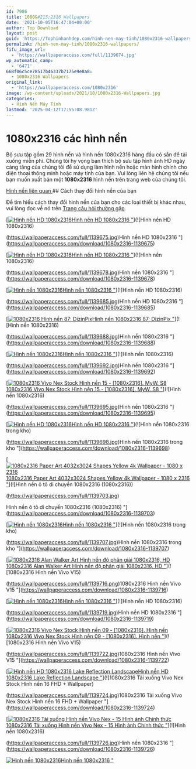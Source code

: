 ```yaml
---
id: 7986
title: 1080&#215;2316 Wallpapers
date: '2021-10-05T16:47:04+00:00'
author: Top Download
layout: post
guid: 'https://Tophinhanhdep.com/hinh-nen-may-tinh/1080x2316-wallpapers/'
permalink: /hinh-nen-may-tinh/1080x2316-wallpapers/
fifu_image_url:
  - 'https://wallpaperaccess.com/full/1139674.jpg'
wp_automatic_camp:
  - '6471'
668f06c5ce78517b46337b7175e9e8a8:
  - 1080x2316 Wallpapers
original_link:
  - 'https://wallpaperaccess.com/1080x2316'
image: /wp-content/uploads/2021/10/1080x2316-Wallpapers.jpg
categories:
  - Hình Nền Máy Tính
lastmod: '2025-04-12T17:55:08.981Z'
---
```

# 1080x2316 các hình nền

Bộ sưu tập gồm 29 hình nền và hình nền 1080x2316 hàng đầu có sẵn để tải xuống miễn phí. Chúng tôi hy vọng bạn thích bộ sưu tập hình ảnh HD ngày càng tăng của chúng tôi để sử dụng làm hình nền hoặc màn hình chính cho điện thoại thông minh hoặc máy tính của bạn. Vui lòng liên hệ chúng tôi nếu bạn muốn xuất bản một **1080x2316** hình nền trên trang web của chúng tôi.

[Hình nền liên quan ](#related) ## Cách thay đổi hình nền của bạn

Để tìm hiểu cách thay đổi hình nền của bạn cho các loại thiết bị khác nhau, vui lòng đọc về nó trên [Trang câu hỏi thường gặp](https://tophinhanhdep.com/faq/).

  
[[![Hình nền HD 1080x2316](https://wallpaperaccess.com/full/1139674.jpg)Hình nền HD 1080x2316 "](https://wallpaperaccess.com/download/1080x2316-1139674)](![Hình nền HD 1080x2316)

(https://wallpaperaccess.com/full/1139675.jpg)Hình nền HD 1080x2316 "](https://wallpaperaccess.com/download/1080x2316-1139675)

[[![Hình nền HD 1080x2316](https://wallpaperaccess.com/full/1139677.jpg)Hình nền HD 1080x2316 "](https://wallpaperaccess.com/download/1080x2316-1139677)](![Hình nền 1080x2316)

(https://wallpaperaccess.com/full/1139678.jpg)Hình nền 1080x2316 "](https://wallpaperaccess.com/download/1080x2316-1139678)

[[![Hình nền 1080x2316](https://wallpaperaccess.com/full/1139682.jpg)Hình nền 1080x2316 "](https://wallpaperaccess.com/download/1080x2316-1139682)](![Hình nền HD 1080x2316)

(https://wallpaperaccess.com/full/1139685.jpg)Hình nền HD 1080x2316 "](https://wallpaperaccess.com/download/1080x2316-1139685)

[[![1080x2316 Hình nền 87: DizinPix](https://wallpaperaccess.com/full/1139686.jpg)Hình nền 1080x2316 87: DizinPix "](https://wallpaperaccess.com/download/1080x2316-1139686)](![Hình nền 1080x2316)

(https://wallpaperaccess.com/full/1139688.jpg)Hình nền 1080x2316 "](https://wallpaperaccess.com/download/1080x2316-1139688)

[[![Hình nền 1080x2316](https://wallpaperaccess.com/full/1139691.jpg)Hình nền 1080x2316 "](https://wallpaperaccess.com/download/1080x2316-1139691)](![Hình nền 1080x2316)

(https://wallpaperaccess.com/full/1139692.jpg)Hình nền 1080x2316 "](https://wallpaperaccess.com/download/1080x2316-1139692)

[[![1080x2316 Vivo Nex Stock Hình nền 15 - [1080x2316].  MyW.  S8](https://wallpaperaccess.com/full/1139694.jpg)1080x2316 Vivo Nex Stock Hình nền 15 - \[1080x2316\]. MyW. S8 "](https://wallpaperaccess.com/download/1080x2316-1139694)](![Hình nền 1080x2316)

(https://wallpaperaccess.com/full/1139695.jpg)Hình nền 1080x2316 "](https://wallpaperaccess.com/download/1080x2316-1139695)

[[![Hình nền HD 1080x2316](https://wallpaperaccess.com/full/1139696.jpg)Hình nền HD 1080x2316 "](https://wallpaperaccess.com/download/1080x2316-1139696)](![Hình nền 1080x2316 trong kho)

(https://wallpaperaccess.com/full/1139698.jpg)Hình nền 1080x2316 trong kho "](https://wallpaperaccess.com/download/1080x2316-1139698)

[[![1080x2316 Paper Art 4032x3024 Shapes Yellow 4k Wallpaper - 1080 x 2316](https://wallpaperaccess.com/full/1139700.jpg)1080x2316 Paper Art 4032x3024 Shapes Yellow 4k Wallpaper - 1080 x 2316 "](https://wallpaperaccess.com/download/1080x2316-1139700)](![Hình nền ô tô di chuyển 1080x2316 (1080x2316))

(https://wallpaperaccess.com/full/1139703.jpg)

Hình nền ô tô di chuyển 1080x2316 (1080x2316) "](https://wallpaperaccess.com/download/1080x2316-1139703)

[[![Hình nền 1080x2316](https://wallpaperaccess.com/full/1139706.jpg)Hình nền 1080x2316 "](https://wallpaperaccess.com/download/1080x2316-1139706)](![Hình nền 1080x2316 trong kho)

(https://wallpaperaccess.com/full/1139707.jpg)Hình nền 1080x2316 trong kho "](https://wallpaperaccess.com/download/1080x2316-1139707)

 [[![1080x2316 Alan Walker Art Hình nền độ phân giải 1080x2316, HD](https://wallpaperaccess.com/full/1139711.jpg)1080x2316 Alan Walker Art Hình nền độ phân giải 1080x2316, HD "](https://wallpaperaccess.com/download/1080x2316-1139711)](![1080x2316 Hình nền Vivo V15)

(https://wallpaperaccess.com/full/1139716.png)1080x2316 Hình nền Vivo V15 "](https://wallpaperaccess.com/download/1080x2316-1139716)

[[![Hình nền 1080x2316](https://wallpaperaccess.com/full/1139717.jpg)Hình nền 1080x2316 "](https://wallpaperaccess.com/download/1080x2316-1139717)](![Hình nền HD 1080x2316)

(https://wallpaperaccess.com/full/1139719.jpg)Hình nền HD 1080x2316 "](https://wallpaperaccess.com/download/1080x2316-1139719)

[[![1080x2316 Vivo Nex Stock Hình nền 09 - [1080x2316].  Hình nền](https://wallpaperaccess.com/full/1139720.jpg)1080x2316 Vivo Nex Stock Hình nền 09 - \[1080x2316\]. Hình nền "](https://wallpaperaccess.com/download/1080x2316-1139720)](![1080x2316 Hình nền Vivo V15)

(https://wallpaperaccess.com/full/1139722.jpg)1080x2316 Hình nền Vivo V15 "](https://wallpaperaccess.com/download/1080x2316-1139722)

[[![Hình nền HD 1080x2316 Lake Reflection Landscape](https://wallpaperaccess.com/full/1139723.jpg)Hình nền HD 1080x2316 Lake Reflection Landscape "](https://wallpaperaccess.com/download/1080x2316-1139723)](![1080x2316 Tải xuống Vivo Nex Stock Hình nền 16 FHD + Wallpaper)

(https://wallpaperaccess.com/full/1139724.jpg)1080x2316 Tải xuống Vivo Nex Stock Hình nền 16 FHD + Wallpaper "](https://wallpaperaccess.com/download/1080x2316-1139724)

[[![1080x2316 Tải xuống Hình nền Vivo Nex - 15 Hình ảnh Chính thức](https://wallpaperaccess.com/full/1139725.png)1080x2316 Tải xuống Hình nền Vivo Nex - 15 Hình ảnh Chính thức "](https://wallpaperaccess.com/download/1080x2316-1139725)](![Hình nền 1080x2316)

(https://wallpaperaccess.com/full/1139726.jpg)Hình nền 1080x2316 "](https://wallpaperaccess.com/download/1080x2316-1139726)

[![Hình nền 1080x2316](https://wallpaperaccess.com/full/1139731.jpg)Hình nền 1080x2316 "](https://wallpaperaccess.com/download/1080x2316-1139731)
